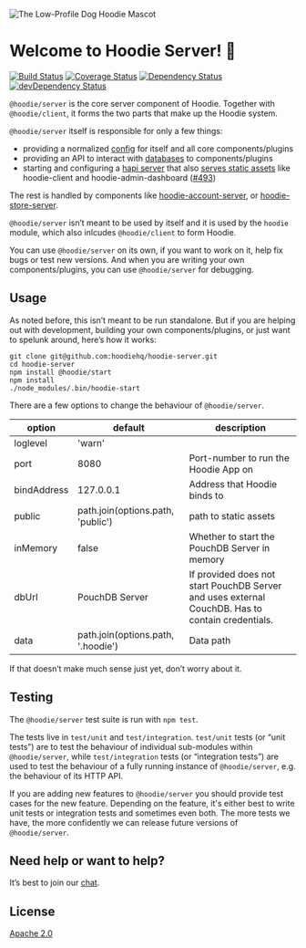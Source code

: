 ![The Low-Profile Dog Hoodie Mascot](https://avatars1.githubusercontent.com/u/1888826?v=3&s=200)

# Welcome to Hoodie Server! 🎉

[![Build Status](https://travis-ci.org/hoodiehq/hoodie-server.svg?branch=next)](https://travis-ci.org/hoodiehq/hoodie-server)
[![Coverage Status](https://coveralls.io/repos/hoodiehq/hoodie-server/badge.svg?branch=next&service=github)](https://coveralls.io/github/hoodiehq/hoodie-server?branch=next)
[![Dependency Status](https://david-dm.org/hoodiehq/hoodie-server/next.svg)](https://david-dm.org/hoodiehq/hoodie-server/next)
[![devDependency Status](https://david-dm.org/hoodiehq/hoodie-server/next/dev-status.svg)](https://david-dm.org/hoodiehq/hoodie-server/next#info=dependencies)


`@hoodie/server` is the core server component of Hoodie. Together with `@hoodie/client`, it forms the two parts that make up the Hoodie system.

`@hoodie/server` itself is responsible for only a few things:

- providing a normalized [config](lib/config.js) for itself and all core components/plugins
- providing an API to interact with [databases](lib/database.js) to components/plugins
- starting and configuring a [hapi server](lib/hapi.js) that also [serves static assets](lib/public.js) like hoodie-client and hoodie-admin-dashboard ([#493](https://github.com/hoodiehq/hoodie-server/issues/493))

The rest is handled by components like [hoodie-account-server](https://github.com/hoodiehq/hoodie-account-server), or [hoodie-store-server](https://github.com/hoodiehq/hoodie-store-server).

`@hoodie/server` isn’t meant to be used by itself and it is used by the `hoodie` module, which also inlcudes `@hoodie/client` to form Hoodie.

You can use `@hoodie/server` on its own, if you want to work on it, help fix bugs or test new versions. And when you are writing your own components/plugins, you can use `@hoodie/server` for debugging.

## Usage

As noted before, this isn’t meant to be run standalone. But if you are helping out with development, building your own components/plugins, or just want to spelunk around, here’s how it works:

```
git clone git@github.com:hoodiehq/hoodie-server.git
cd hoodie-server
npm install @hoodie/start
npm install
./node_modules/.bin/hoodie-start
```

There are a few options to change the behaviour of `@hoodie/server`.

option        | default                            | description
------------- | ---------------------------------- | -------------
loglevel      | 'warn'                             |
port          | 8080                               | Port-number to run the Hoodie App on
bindAddress   | 127.0.0.1                          | Address that Hoodie binds to
public        | path.join(options.path, 'public')  | path to static assets
inMemory      | false                              | Whether to start the PouchDB Server in memory
dbUrl         | PouchDB Server                     | If provided does not start PouchDB Server and uses external CouchDB. Has to contain credentials.
data          | path.join(options.path, '.hoodie') | Data path

If that doesn’t make much sense just yet, don’t worry about it.

## Testing

The `@hoodie/server` test suite is run with `npm test`.

The tests live in `test/unit` and `test/integration`. `test/unit` tests (or “unit tests”) are to test the behaviour of individual sub-modules within `@hoodie/server`, while `test/integration` tests (or “integration tests”) are used to test the behaviour of a fully running instance of `@hoodie/server`, e.g. the behaviour of its HTTP API.

If you are adding new features to `@hoodie/server` you should provide test cases for the new feature. Depending on the feature, it's either best to write unit tests or integration tests and sometimes even both. The more tests we have, the more confidently we can release future versions of `@hoodie/server`.

## Need help or want to help?

It’s best to join our [chat](http://hood.ie/chat/).

## License

[Apache 2.0](http://www.apache.org/licenses/LICENSE-2.0)
